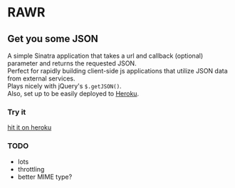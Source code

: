 # RAWR

## Get you some JSON
A simple Sinatra application that takes a url and callback (optional) parameter and returns the requested JSON.  
Perfect for rapidly building client-side js applications that utilize JSON data from external services.  
Plays nicely with jQuery's `$.getJSON()`.  
Also, set up to be easily deployed to [Heroku](http://heroku.com).

### Try it
[hit it on heroku](http://rawrjson.heroku.com/?url=http://twitter.com/status/user_timeline/tbeseda.json&callback=RAWR)

### TODO
* lots
* throttling
* better MIME type?